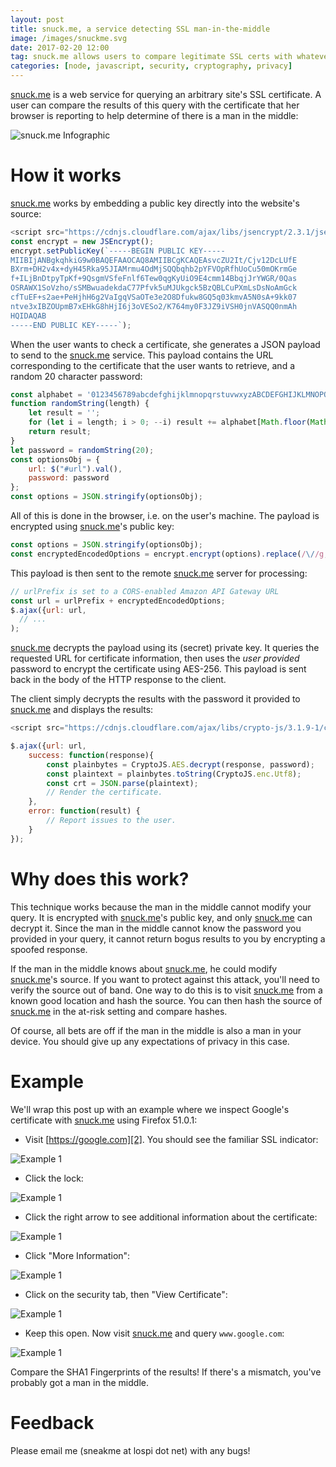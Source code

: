 ```yaml
---
layout: post
title: snuck.me, a service detecting SSL man-in-the-middle
image: /images/snuckme.svg
date: 2017-02-20 12:00
tag: snuck.me allows users to compare legitimate SSL certs with whatever their browser is getting.
categories: [node, javascript, security, cryptography, privacy]
---
```

[1]: https://snuck.me
[2]: https://www.google.com

[snuck.me][1] is a web service for querying an arbitrary site's SSL certificate. A user can compare the results of this query with the certificate that her browser is reporting to help determine of there is a man in the middle:

![snuck.me Infographic](https://github.com/JLospinoso/jlospinoso.github.io/raw/master/images/snuckme_infographic.png)

# How it works

[snuck.me][1] works by embedding a public key directly into the website's source:

```js
<script src="https://cdnjs.cloudflare.com/ajax/libs/jsencrypt/2.3.1/jsencrypt.min.js" integrity="sha256-WgvkBqG9+UolqdFC1BJOPcy961WTzXj7C9I034ndc4k=" crossorigin="anonymous"></script>
const encrypt = new JSEncrypt();
encrypt.setPublicKey(`-----BEGIN PUBLIC KEY-----
MIIBIjANBgkqhkiG9w0BAQEFAAOCAQ8AMIIBCgKCAQEAsvcZU2It/Cjv12DcLUfE
BXrm+DH2v4x+dyH45Rka95JIAMrmu4OdMjSQQbqhb2pYFVOpRfhUoCu50mOKrmGe
f+ILjBnDtpyTpKf+9QsgmVSfeFnlf6Tew0qgKyUiO9E4cmm14BbqjJrYWGR/0Qas
OSRAWX1SoVzho/sSMBwuadekdaC77Pfvk5uMJUkgck5BzQBLCuPXmLsDsNoAmGck
cfTuEF+s2ae+PeHjhH6g2VaIgqVSaOTe3e2O8Dfukw8GQ5q03kmvA5N0sA+9kk07
ntve3xIBZOUpmB7xEHkG8hHjI6j3oVESo2/K764my0F3JZ9iVSH0jnVASQQ0nmAh
HQIDAQAB
-----END PUBLIC KEY-----`);
```

When the user wants to check a certificate, she generates a JSON payload to send to the [snuck.me][1] service. This payload contains the URL corresponding to the certificate that the user wants to retrieve, and a random 20 character password:

```js
const alphabet = '0123456789abcdefghijklmnopqrstuvwxyzABCDEFGHIJKLMNOPQRSTUVWXYZ';
function randomString(length) {
    let result = '';
    for (let i = length; i > 0; --i) result += alphabet[Math.floor(Math.random() * alphabet.length)];
    return result;
}
let password = randomString(20);
const optionsObj = {
    url: $("#url").val(),
    password: password
};
const options = JSON.stringify(optionsObj);
```

All of this is done in the browser, i.e. on the user's machine. The payload is encrypted using [snuck.me][1]'s public key:

```js
const options = JSON.stringify(optionsObj);
const encryptedEncodedOptions = encrypt.encrypt(options).replace(/\//g, "_").replace(/\+/g, "-");
```

This payload is then sent to the remote [snuck.me][1] server for processing:

```js
// urlPrefix is set to a CORS-enabled Amazon API Gateway URL
const url = urlPrefix + encryptedEncodedOptions;
$.ajax({url: url,
  // ...
);
```

[snuck.me][1] decrypts the payload using its (secret) private key. It queries the requested URL for certificate information, then uses the _user provided_ password to encrypt the certificate using AES-256. This payload is sent back in the body of the HTTP response to the client.

The client simply decrypts the results with the password it provided to [snuck.me][1] and displays the results:

```js
<script src="https://cdnjs.cloudflare.com/ajax/libs/crypto-js/3.1.9-1/crypto-js.min.js" integrity="sha256-u6BamZiW5tCemje2nrteKC2KoLIKX9lKPSpvCkOhamw=" crossorigin="anonymous"></script>

$.ajax({url: url,
    success: function(response){
        const plainbytes = CryptoJS.AES.decrypt(response, password);
        const plaintext = plainbytes.toString(CryptoJS.enc.Utf8);
        const crt = JSON.parse(plaintext);
        // Render the certificate.
    },
    error: function(result) {
        // Report issues to the user.
    }
});
```

# Why does this work?

This technique works because the man in the middle cannot modify your query. It is encrypted with [snuck.me][1]'s public key, and only [snuck.me][1] can decrypt it. Since the man in the middle cannot know the password you provided in your query, it cannot return bogus results to you by encrypting a spoofed response.

If the man in the middle knows about [snuck.me][1], he could modify [snuck.me][1]'s source. If you want to protect against this attack, you'll need to verify the source out of band. One way to do this is to visit [snuck.me][1] from a known good location and hash the source. You can then hash the source of [snuck.me][1] in the at-risk setting and compare hashes.

Of course, all bets are off if the man in the middle is also a man in your device. You should give up any expectations of privacy in this case.

# Example

We'll wrap this post up with an example where we inspect Google's certificate with [snuck.me][1] using Firefox 51.0.1:

* Visit [https://google.com][2]. You should see the familiar SSL indicator:

![Example 1](https://github.com/JLospinoso/jlospinoso.github.io/raw/master/images/snuckme/img01.PNG)

* Click the lock:

![Example 1](https://github.com/JLospinoso/jlospinoso.github.io/raw/master/images/snuckme/img02.PNG)

* Click the right arrow to see additional information about the certificate:

![Example 1](https://github.com/JLospinoso/jlospinoso.github.io/raw/master/images/snuckme/img03.PNG)

* Click "More Information":

![Example 1](https://github.com/JLospinoso/jlospinoso.github.io/raw/master/images/snuckme/img04.PNG)

* Click on the security tab, then "View Certificate":

![Example 1](https://github.com/JLospinoso/jlospinoso.github.io/raw/master/images/snuckme/img05.PNG)

* Keep this open. Now visit  [snuck.me][1] and query `www.google.com`:

![Example 1](https://github.com/JLospinoso/jlospinoso.github.io/raw/master/images/snuckme/img06.PNG)

Compare the SHA1 Fingerprints of the results! If there's a mismatch, you've probably got a man in the middle.

# Feedback

Please email me (sneakme at lospi dot net) with any bugs!
